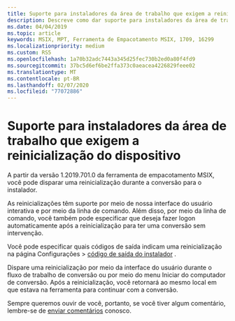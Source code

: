 ```yaml
---
title: Suporte para instaladores da área de trabalho que exigem a reinicialização do dispositivo
description: Descreve como dar suporte para instaladores da área de trabalho que exigem a reinicialização do dispositivo.
ms.date: 04/04/2019
ms.topic: article
keywords: MSIX, MPT, Ferramenta de Empacotamento MSIX, 1709, 16299
ms.localizationpriority: medium
ms.custom: RS5
ms.openlocfilehash: 1a70b32adc7443a345d25fec730b2ed0a80f4fd9
ms.sourcegitcommit: 37bc5d6ef6be2ffa373c0aeacea4226829feee02
ms.translationtype: MT
ms.contentlocale: pt-BR
ms.lasthandoff: 02/07/2020
ms.locfileid: "77072886"
---
```

# <a name="support-for-desktop-installers-that-require-device-restart"></a>Suporte para instaladores da área de trabalho que exigem a reinicialização do dispositivo

A partir da versão 1.2019.701.0 da ferramenta de empacotamento MSIX, você pode disparar uma reinicialização durante a conversão para o instalador.

As reinicializações têm suporte por meio de nossa interface do usuário interativa e por meio da linha de comando. Além disso, por meio da linha de comando, você também pode especificar que deseja fazer logon automaticamente após a reinicialização para ter uma conversão sem intervenção. 

Você pode especificar quais códigos de saída indicam uma reinicialização na página Configurações > [código de saída do instalador](tool-best-practices.md#other-settings) . 

Dispare uma reinicialização por meio da interface do usuário durante o fluxo de trabalho de conversão ou por meio do menu Iniciar do computador de conversão. Após a reinicialização, você retornará ao mesmo local em que estava na ferramenta para continuar com a conversão.

Sempre queremos ouvir de você, portanto, se você tiver algum comentário, lembre-se de [enviar comentários](https://docs.microsoft.com/windows/msix/packaging-tool/insider-program#share-your-feedback) conosco.
